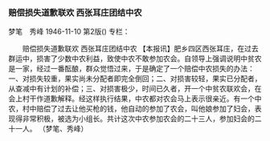### 赔偿损失道歉联欢  西张耳庄团结中农
梦笔　秀峰
1946-11-10
第2版()
专栏：

　　赔偿损失道歉联欢
    西张耳庄团结中农
    【本报讯】肥乡四区西张耳庄，在过去群运中，损害了少数中农利益，致使中农不敢参加农会。自领导上强调说明中贫农是一家，经过一番酝酿，群众觉悟过来，于是确定了一个赔偿中农损失的办法：一、对损失较重，果实尚未分配者即完全倒回；二、对损害较轻，果实已分配者，从查减中有计划的补偿；三、对损害极少，时间已久者，开一个中贫农联欢会，在会上村干作道歉解释。经这样执行结果，中农都对农会马上表示很亲近。有一个中农，村中赔偿了过去让他买枪的钱，他自动的参加了农会，叫他娘参加了妇会，表现得非常积极，被选为小组长。共计这次中农参加农会的二十三人，参加妇会的二十一人。
            （梦笔、秀峰）
